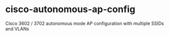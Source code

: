 # cisco-autonomous-ap-config
Cisco 3602 / 3702 autonomous mode AP configuration with multiple SSIDs and VLANs

